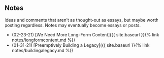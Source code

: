 ## Notes

Ideas and comments that aren't as thought-out as essays, but maybe worth posting regardless. Notes may eventually become essays or posts.

- (02-23-21) [We Need More Long-Form Content]({{ site.baseurl }}{% link notes/longformcontent.md %})
- (01-31-21) [Preemptively Building a Legacy]({{ site.baseurl }}{% link notes/buildingalegacy.md %})
